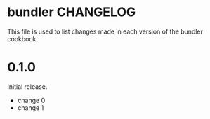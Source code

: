 # bundler CHANGELOG

This file is used to list changes made in each version of the bundler cookbook.

# 0.1.0

Initial release.

- change 0
- change 1

